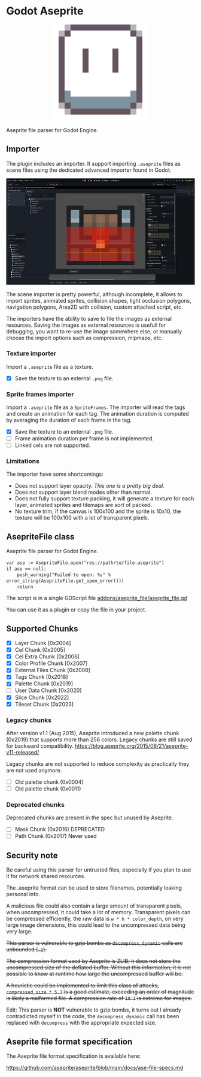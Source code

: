 # Godot Aseprite

<p align="center"><img src="ase256.png" alt="Aseprite Logo"/></p>

Aseprite file parser for Godot Engine.

## Importer

The plugin includes an importer.
It support importing `.aseprite` files as scene files using the dedicated advanced importer found in Godot.

<p align="center"><img src=".github/scene_importer.jpg" alt="Importer"/></p>

The scene importer is pretty powerful, although incomplete, it allows to import sprites, animated sprites, collision shapes, light occlusion polygons, navigation polygons, Area2D with collision, custom attached script, etc.

The importers have the ability to save to file the images as external resources.
Saving the images as external resources is usefull for debugging, you want to re-use the image somewhere else, or manually choose the import options such as compression, mipmaps, etc.

### Texture importer

Import a `.aseprite` file as a texture.

- [x] Save the texture to an external `.png` file.

### Sprite frames importer

Import a `.aseprite` file as a `SpriteFrames`.
The importer will read the tags and create an animation for each tag.
The animation duration is computed by averaging the duration of each frame in the tag.

- [x] Save the texture to an external `.png` file.
- [ ] Frame animation duration per frame is not implemented.
- [ ] Linked cels are not supported.

### Limitations

The importer have some shortcomings:

- Does not support layer opacity. _This one is a pretty big deal._
- Does not support layer blend modes other than normal.
- Does not fully support texture packing, it will generate a texture for each layer, animated sprites and tilemaps are sort of packed.
- No texture trim, if the canvas is 100x100 and the sprite is 10x10, the texture will be 100x100 with a lot of transparent pixels.

## AsepriteFile class

Aseprite file parser for Godot Engine.

```gdscript
var ase := AsepriteFile.open("res://path/to/file.aseprite")
if ase == null:
    push_warning("Failed to open: %s" % error_string(AsepriteFile.get_open_error()))
    return
```

The script is in a single GDScript file [addons/aseprite_file/aseprite_file.gd](addons/aseprite_file/aseprite_file.gd)

You can use it as a plugin or copy the file in your project.

## Supported Chunks
- [x] Layer Chunk [0x2004]
- [x] Cel Chunk [0x2005]
- [x] Cel Extra Chunk [0x2006]
- [x] Color Profile Chunk [0x2007]
- [x] External Files Chunk [0x2008]
- [x] Tags Chunk [0x2018]
- [x] Palette Chunk [0x2019]
- [ ] User Data Chunk [0x2020]
- [x] Slice Chunk [0x2022]
- [x] Tileset Chunk [0x2023]

### Legacy chunks

After version v1.1 (Aug 2015), Aseprite introduced a new palette chunk (0x2019) that supports more than 256 colors.
Legacy chunks are still saved for backward compatibility.
https://blog.aseprite.org/2015/08/21/aseprite-v11-released/

Legacy chunks are not supported to reduce complexity as practically they are not used anymore.

- [ ] Old palette chunk (0x0004)
- [ ] Old palette chunk (0x0011)

### Deprecated chunks

Deprecated chunks are present in the spec but unused by Aseprite.

- [ ] Mask Chunk (0x2016) DEPRECATED
- [ ] Path Chunk (0x2017) Never used

## Security note

Be careful using this parser for untrusted files, especially if you plan to use it for network shared resources.

The .aseprite format can be used to store filenames, potentially leaking personal info.

A malicious file could also contain a large amount of transparent pixels, when uncompressed, it could take a lot of memory.
Transparent pixels can be compressed efficiently, the raw data is `w * h * color_depth`, on very large image dimensions, this could lead to the uncompressed data being very large.

~~This parser is vulnerable to gzip bombs as `decompress_dynamic` calls are unbounded (`-1`).~~

~~The compression format used by Aseprite is ZLIB; it does not store the uncompressed size of the deflated buffer. Without this information, it is not possible to know at runtime how large the uncompressed buffer will be.~~

~~A heuristic could be implemented to limit this class of attacks, `compressed_size * 5.7` is a good estimate, exceeding an order of magnitude is likely a malformed file. A compression rate of `10:1` is extreme for images.~~

Edit: This parser is **NOT** vulnerable to gzip bombs, it turns out I already contradicted myself in the code, the `decompress_dynamic` call has been replaced with `decompress` with the appropriate expected size.

## Aseprite file format specification

The Aseprite file format specification is available here:

https://github.com/aseprite/aseprite/blob/main/docs/ase-file-specs.md
